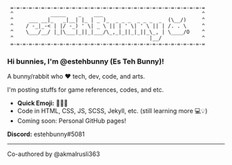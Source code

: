 ```
 =-=-=-=-=-=-=-=-=-=-=-=-=-=-=-=-=-=-=-=-=-=-=-=-=-=-=-=-=-=-=-=
 ^            _____    _    ___                                ^
 ^     ___ __|_   _|__| |_ | _ )_  _ _ _  _ _ _  _  (\__/)     ^
 ^    / -_|_-< | |/ -_) ' \| _ \ || | ' \| ' \ || | /. . \     ^
 ^    \___/__/ |_|\___|_||_|___/\_,_|_||_|_||_\_, | \____/O    ^
 ^                                            |__/             ^
 =-=-=-=-=-=-=-=-=-=-=-=-=-=-=-=-=-=-=-=-=-=-=-=-=-=-=-=-=-=-=-=
```

### Hi bunnies, I'm @estehbunny (Es Teh Bunny)!

A bunny/rabbit who ❤️ tech, dev, code, and arts.

I'm posting stuffs for game references, codes, and etc.

- **Quick Emoji:** 🧊🍹🐰
- Code in HTML, CSS, JS, SCSS, Jekyll, etc. (still learning more 💻💡)
- Coming soon: Personal GitHub pages!

**Discord:** estehbunny#5081

---

Co-authored by @akmalrusli363

<!---
estehbunny/estehbunny is a ✨ special ✨ repository because its `README.md` (this file) appears on your GitHub profile.
You can click the Preview link to take a look at your changes.
--->
